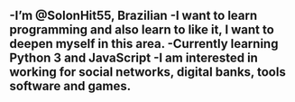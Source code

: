 -I’m @SolonHit55, Brazilian 
-I want to learn programming and also learn to like it, I want to deepen myself in this area. 
-Currently learning Python 3 and JavaScript 
-I am interested in working for social networks, digital banks, tools software and games.
-

